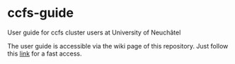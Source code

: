 # ccfs-guide

User guide for ccfs cluster users at University of Neuchâtel

The user guide is accessible via the wiki page of this repository. Just follow this [link](https://github.com/UniNE-CHYN/ccfs-guide/wiki/Getting-started-on-galileo) for a fast access.

